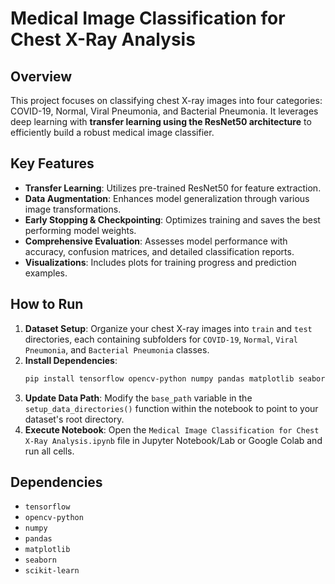 # Medical Image Classification for Chest X-Ray Analysis

## Overview
This project focuses on classifying chest X-ray images into four categories: COVID-19, Normal, Viral Pneumonia, and Bacterial Pneumonia. It leverages deep learning with **transfer learning using the ResNet50 architecture** to efficiently build a robust medical image classifier.

## Key Features
* **Transfer Learning**: Utilizes pre-trained ResNet50 for feature extraction.
* **Data Augmentation**: Enhances model generalization through various image transformations.
* **Early Stopping & Checkpointing**: Optimizes training and saves the best performing model weights.
* **Comprehensive Evaluation**: Assesses model performance with accuracy, confusion matrices, and detailed classification reports.
* **Visualizations**: Includes plots for training progress and prediction examples.

## How to Run
1.  **Dataset Setup**: Organize your chest X-ray images into `train` and `test` directories, each containing subfolders for `COVID-19`, `Normal`, `Viral Pneumonia`, and `Bacterial Pneumonia` classes.
2.  **Install Dependencies**:
    ```bash
    pip install tensorflow opencv-python numpy pandas matplotlib seaborn scikit-learn
    ```
3.  **Update Data Path**: Modify the `base_path` variable in the `setup_data_directories()` function within the notebook to point to your dataset's root directory.
4.  **Execute Notebook**: Open the `Medical Image Classification for Chest X-Ray Analysis.ipynb` file in Jupyter Notebook/Lab or Google Colab and run all cells.

## Dependencies
* `tensorflow`
* `opencv-python`
* `numpy`
* `pandas`
* `matplotlib`
* `seaborn`
* `scikit-learn`
